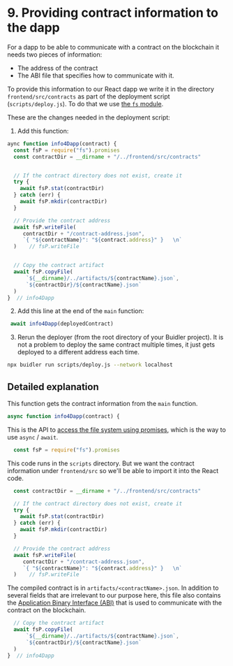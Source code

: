 # 9. Providing contract information to the dapp

For a dapp to be able to communicate with a contract on the blockchain it needs two pieces of information:

- The address of the contract
- The ABI file that specifies how to communicate with it.

To provide this information to our React dapp we write it in the directory `frontend/src/contracts` as part of the deployment script
(`scripts/deploy.js`). To do that we use [the `fs` module](https://nodejs.org/dist/latest-v12.x/docs/api/fs.html).

These are the changes needed in the deployment script:

1. Add this function:
```js
aync function info4Dapp(contract) {
  const fsP = require("fs").promises
  const contractDir = __dirname + "/../frontend/src/contracts"


  // If the contract directory does not exist, create it
  try {
    await fsP.stat(contractDir)
  } catch (err) {
    await fsP.mkdir(contractDir)
  }

  // Provide the contract address
  await fsP.writeFile(
     contractDir + "/contract-address.json",
     `{ "${contractName}": "${contract.address}" }   \n`
  )    // fsP.writeFile


  // Copy the contract artifact
  await fsP.copyFile(
      `${__dirname}/../artifacts/${contractName}.json`,
      `${contractDir}/${contractName}.json`
  )
}  // info4Dapp
```

2. Add this line at the end of the `main` function:
```js
 await info4Dapp(deployedContract)   
```

3. Rerun the deployer (from the root directory of your Buidler project). It is not a problem to deploy the same contract multiple times, it just gets deployed to
a different address each time.
```bash
npx buidler run scripts/deploy.js --network localhost
```


## Detailed explanation

This function gets the contract information from the `main` function.

```js
async function info4Dapp(contract) {
```

This is the API to [access the file system using promises](https://nodejs.org/dist/latest-v12.x/docs/api/fs.html#fs_fs_promises_api),
which is the way to use `async` / `await`.

```js
  const fsP = require("fs").promises
```

This code runs in the `scripts` directory. But we want the contract information under `frontend/src` so we'll be able to 
import it into the React code.

```js
  const contractDir = __dirname + "/../frontend/src/contracts"

  // If the contract directory does not exist, create it
  try {
    await fsP.stat(contractDir)
  } catch (err) {
    await fsP.mkdir(contractDir)
  }

  // Provide the contract address
  await fsP.writeFile(
     contractDir + "/contract-address.json",
     `{ "${contractName}": "${contract.address}" }   \n`
  )    // fsP.writeFile
```

The compiled contract is in `artifacts/<contractName>.json`. In addition to several fields that are irrelevant to
our purpose here, this file also contains the [Application Binary Interface (ABI)](https://solidity.readthedocs.io/en/v0.7.3/abi-spec.html)
that is used to communicate with the contract on the blockchain.

```js
  // Copy the contract artifact
  await fsP.copyFile(
      `${__dirname}/../artifacts/${contractName}.json`,
      `${contractDir}/${contractName}.json`
  )
}  // info4Dapp
```

